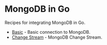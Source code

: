 # MongoDB in Go

Recipes for integrating MongoDB in Go.

* [Basic](basic) - Basic connection to MongoDB.
* [Change Stream](change-stream) - MongoDB Change Stream. 
